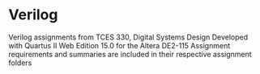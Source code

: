 # Verilog
Verilog assignments from TCES 330, Digital Systems Design
Developed with Quartus II Web Edition 15.0 for the Altera DE2-115 
Assignment requirements and summaries are included in their respective assignment folders
